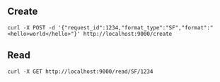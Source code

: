 ## Create
```
curl -X POST -d '{"request_id":1234,"format_type":"SF","format":"<hello>world</hello>"}' http://localhost:9000/create
```

## Read
```
curl -X GET http://localhost:9000/read/SF/1234
```